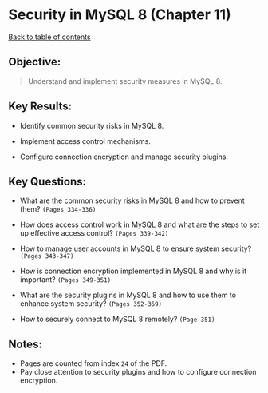 # Security in MySQL 8 (Chapter 11)

[Back to table of contents](../readme.md)

## **Objective:**

> Understand and implement security measures in MySQL 8.

## **Key Results:**

- Identify common security risks in MySQL 8.

- Implement access control mechanisms.

- Configure connection encryption and manage security plugins.

## **Key Questions:**

- What are the common security risks in MySQL 8 and how to prevent them? `(Pages 334-336)`

- How does access control work in MySQL 8 and what are the steps to set up effective access control? `(Pages 339-342)`

- How to manage user accounts in MySQL 8 to ensure system security? `(Pages 343-347)`

- How is connection encryption implemented in MySQL 8 and why is it important? `(Pages 349-351)`

- What are the security plugins in MySQL 8 and how to use them to enhance system security? `(Pages 352-359)`

- How to securely connect to MySQL 8 remotely? `(Page 351)`

## **Notes:**

- Pages are counted from index `24` of the PDF.
- Pay close attention to security plugins and how to configure connection encryption.
